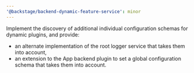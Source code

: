 ```yaml
---
'@backstage/backend-dynamic-feature-service': minor
---
```


Implement the discovery of additional individual configuration schemas for dynamic plugins, and provide:

- an alternate implementation of the root logger service that takes them into account,
- an extension to the App backend plugin to set a global configuration schema that takes them into account.
